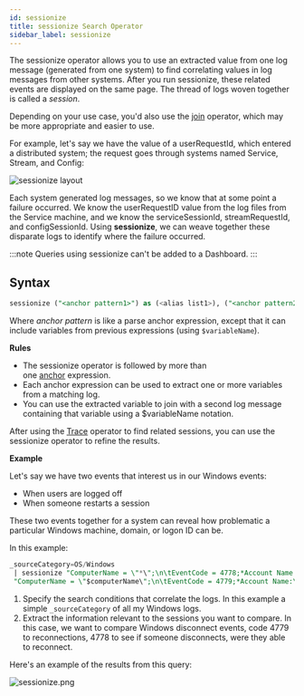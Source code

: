 ```yaml
---
id: sessionize
title: sessionize Search Operator
sidebar_label: sessionize
---
```




The sessionize operator allows you to use an extracted value from one log message (generated from one system) to find correlating values in log messages from other systems. After you run sessionize, these related events are displayed on the same page. The thread of logs woven together is called a <i>session</i>.

Depending on your use case, you'd also use the [join](#join) operator, which may be more appropriate and easier to use.

For example, let's say we have the value of a userRequestId, which entered a distributed system; the request goes through systems named Service, Stream, and Config:

![sessionize layout](/img/reuse/query-search/Sessionize_layout.png)

Each system generated log messages, so we know that at some point a failure occurred. We know the userRequestID value from the log files from the Service machine, and we know the serviceSessionId, streamRequestId, and configSessionId. Using **sessionize**, we can weave together these disparate logs to identify where the failure occurred.

:::note
Queries using sessionize can't be added to a Dashboard.
:::

## Syntax

```sql
sessionize ("<anchor pattern1>") as (<alias list1>), ("<anchor pattern2>") as (<alias list2>)
```

Where *anchor pattern* is like a parse anchor expression, except that it can include variables from previous expressions (using `$variableName`).

**Rules**

* The sessionize operator is followed by more than one [anchor](/docs/search/search-query-language/parse-operators/parse-predictable-patterns-using-an-anchor) expression.
* Each anchor expression can be used to extract one or more variables from a matching log.
* You can use the extracted variable to join with a second log message containing that variable using a $variableName notation.

After using the [Trace](#trace) operator to find related sessions, you can use the sessionize operator to refine the results.

**Example**

Let's say we have two events that interest us in our Windows events:

* When users are logged off
* When someone restarts a session

These two events together for a system can reveal how problematic a particular Windows machine, domain, or logon ID can be.

In this example:

```sql
_sourceCategory=OS/Windows
 | sessionize "ComputerName = \"*\";\n\tEventCode = 4778;*Account Name:\t\t*\r*Account Domain:\t\t*\r*Logon ID:\t\t*\r" as (computerName,_11,userName,_u1,domain,_d1,logonID),
 "ComputerName = \"$computerName\";\n\tEventCode = 4779;*Account Name:\t\t$userName\r*Account Domain:\t\t$domain\r*Logon ID:\t\t*\r" as (_event2,_u2,_d2,_21)
```

1. Specify the search conditions that correlate the logs. In this example a simple `_sourceCategory` of all my Windows logs.
1. Extract the information relevant to the sessions you want to compare. In this case, we want to compare Windows disconnect events, code 4779 to reconnections, 4778 to see if someone disconnects, were they able to reconnect.

Here's an example of the results from this query:

![sessionize.png](/img/search/searchquerylanguage/search-operators/sessionize.png)

